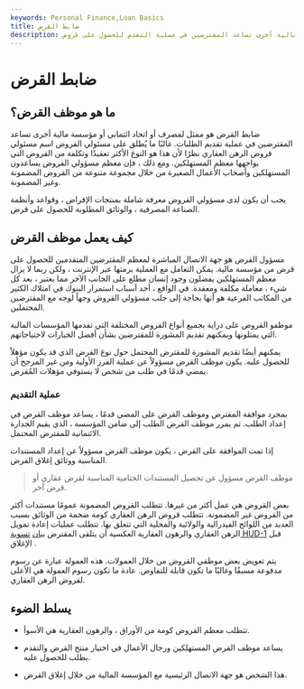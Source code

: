 ```yaml
---
keywords: Personal Finance,Loan Basics
title: ضابط القرض
description: ضابط القرض هو ممثل لمصرف أو اتحاد ائتماني أو مؤسسة مالية أخرى تساعد المقترضين في عملية التقدم للحصول على قروض.
---
```


# ضابط القرض
## ما هو موظف القرض؟

ضابط القرض هو ممثل لمصرف أو اتحاد ائتماني أو مؤسسة مالية أخرى تساعد المقترضين في عملية تقديم الطلبات. غالبًا ما يُطلق على مسئولي القروض اسم مسئولي قروض الرهن العقاري نظرًا لأن هذا هو النوع الأكثر تعقيدًا وتكلفة من القروض التي يواجهها معظم المستهلكين. ومع ذلك ، فإن معظم مسؤولي القروض يساعدون المستهلكين وأصحاب الأعمال الصغيرة من خلال مجموعة متنوعة من القروض المضمونة وغير المضمونة.

يجب أن يكون لدى مسؤولي القروض معرفة شاملة بمنتجات الإقراض ، وقواعد وأنظمة الصناعة المصرفية ، والوثائق المطلوبة للحصول على قرض.

## كيف يعمل موظف القرض

مسؤول القرض هو جهة الاتصال المباشرة لمعظم المقترضين المتقدمين للحصول على قرض من مؤسسة مالية. يمكن التعامل مع العملية برمتها عبر الإنترنت ، ولكن ربما لا يزال معظم المستهلكين يفضلون وجود إنسان مطلع على الجانب الآخر مما يعتبر ، بعد كل شيء ، معاملة مكلفة ومعقدة. في الواقع ، أحد أسباب استمرار البنوك في امتلاك الكثير من المكاتب الفرعية هو أنها بحاجة إلى جلب مسؤولي القروض وجهاً لوجه مع المقترضين المحتملين.

موظفو القروض على دراية بجميع أنواع القروض المختلفة التي تقدمها المؤسسات المالية التي يمثلونها ويمكنهم تقديم المشورة للمقترضين بشأن أفضل الخيارات لاحتياجاتهم.

يمكنهم أيضًا تقديم المشورة للمقترض المحتمل حول نوع القرض الذي قد يكون مؤهلاً للحصول عليه. يكون موظف القرض مسؤولاً عن عملية الفرز الأولية ومن غير المرجح أن يمضي قدمًا في طلب من شخص لا يستوفي مؤهلات المُقرض.

### عملية التقديم

بمجرد موافقة المقترض وموظف القرض على المضي قدمًا ، يساعد موظف القرض في إعداد الطلب. ثم يمرر موظف القرض الطلب إلى ضامن المؤسسة ، الذي يقيم الجدارة الائتمانية للمقترض المحتمل.

إذا تمت الموافقة على القرض ، يكون موظف القرض مسؤولاً عن إعداد المستندات المناسبة ووثائق إغلاق القرض.

> موظف القرض مسؤول عن تحصيل المستندات الختامية المناسبة لقرض عقاري أو قرض آخر.

>

بعض القروض هي عمل أكثر من غيرها. تتطلب القروض المضمونة عمومًا مستندات أكثر من القروض غير المضمونة. تتطلب قروض الرهن العقاري كومة ضخمة من الوثائق بسبب العديد من اللوائح الفيدرالية والولائية والمحلية التي تتعلق بها. تتطلب عمليات إعادة تمويل الرهن العقاري والرهون العقارية العكسية أن يتلقى المقترض [بيان](/hud-1) [تسوية HUD-1](/hud-1) قبل الإغلاق .

يتم تعويض بعض موظفي القروض من خلال العمولات. هذه العمولة عبارة عن رسوم مدفوعة مسبقًا وغالبًا ما تكون قابلة للتفاوض. عادة ما تكون رسوم العمولة هي الأعلى لقروض الرهن العقاري.

## يسلط الضوء

- تتطلب معظم القروض كومة من الأوراق ، والرهون العقارية هي الأسوأ.

- يساعد موظف القرض المستهلكين ورجال الأعمال في اختيار منتج القرض والتقدم بطلب للحصول عليه.

- هذا الشخص هو جهة الاتصال الرئيسية مع المؤسسة المالية من خلال إغلاق القرض.

